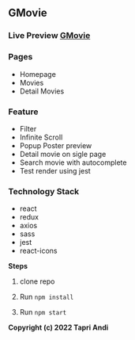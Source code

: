 ## GMovie

###  Live Preview [GMovie](https://gmovie-react.vercel.app/)

### Pages
- Homepage
- Movies
- Detail Movies

### Feature
- Filter
- Infinite Scroll
- Popup Poster preview
- Detail movie on sigle page
- Search movie with autocomplete
- Test render using jest


### Technology Stack

- react
- redux
- axios
- sass
- jest
- react-icons


**Steps**

1. clone repo

2. Run `npm install`

3. Run `npm start`



**Copyright (c) 2022 Tapri Andi**